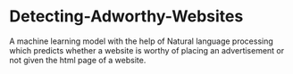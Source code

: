 # Detecting-Adworthy-Websites
A machine learning model with the help of Natural language processing which predicts whether a website is worthy of placing an advertisement or not given the html page of a website.
